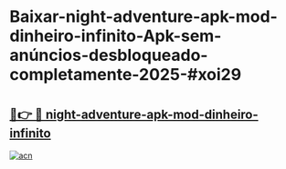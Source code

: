 # Baixar-night-adventure-apk-mod-dinheiro-infinito-Apk-sem-anúncios-desbloqueado-completamente-2025-#xoi29

# <h2><a href="https://ainizakaria.my?title=night-adventure-apk-mod-dinheiro-infinito&ref=24M">🔗👉 🔴 night-adventure-apk-mod-dinheiro-infinito</a></h2>

[![acn](https://github.com/user-attachments/assets/0f9c940e-d8b0-45ae-aac7-cd30a18b3e1c)](https://ainizakaria.my?title=night-adventure-apk-mod-dinheiro-infinito&ref=24M)

